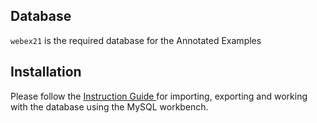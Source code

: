 ## Database

`webex21` is the required database for the Annotated Examples

## Installation
Please follow the [ Instruction Guide ](https://dev.mysql.com/doc/workbench/en/wb-admin-export-import-management.html) for importing, exporting and working with the database using the MySQL workbench.
